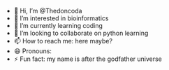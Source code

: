 - 👋 Hi, I’m @Thedoncoda
- 👀 I’m interested in bioinformatics
- 🌱 I’m currently learning coding
- 💞️ I’m looking to collaborate on python learning
- 📫 How to reach me: here maybe?
- 😄 Pronouns: 
- ⚡ Fun fact: my name is after the godfather universe

<!---
Thedoncoda/Thedoncoda is a ✨ special ✨ repository because its `README.md` (this file) appears on your GitHub profile.
You can click the Preview link to take a look at your changes.
--->
